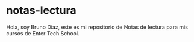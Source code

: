 # notas-lectura

Hola, soy Bruno Díaz, este es mi repositorio de Notas de lectura para mis cursos de Enter Tech School.
